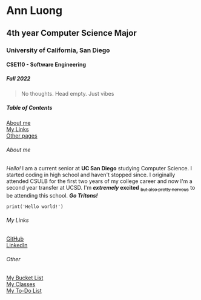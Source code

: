 # Ann Luong
## 4th year Computer Science Major
### University of California, San Diego
#### CSE110 - Software Engineering
##### Fall 2022

> No thoughts. Head empty. Just vibes

##### Table of Contents  
[About me](https://hoangann23.github.io/UserPage/#about-me)  
[My Links](https://hoangann23.github.io/UserPage/#my-links)  
[Other pages](https://hoangann23.github.io/UserPage/#other)

###### About me  
*Hello!* I am a current senior at **UC San Diego** studying Computer Science. I started coding in high school and haven't stopped since. I originally attended CSULB for the first two years of my college career and now I'm a second year transfer at UCSD. I'm **_extremely_ excited** <sub>~~but also pretty nervous~~</sub> to be attending this school. ***Go Tritons!***

`print('Hello world!')`

###### My Links  
[GitHub](https://github.com/hoangann23)  
[LinkedIn](https://www.linkedin.com/in/ann-luong-598962228)

###### Other
[My Bucket List](docs/bucket-list.md)  
[My Classes](docs/classes.md)  
[My To-Do List](docs/to-do.md)




